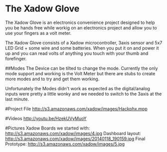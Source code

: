 The Xadow Glove
==========

The Xadow Glove is an electronics convenience project designed to help you be hands free while workig on an electronics project and allow you to use your fingers as a volt meter.

The Xadow Glove consists of a Xadow microcontroller, 3axis sensor and 5x7 LED Grid + some wire and some batteries. When you put it on and power it up and you can read volts of anything you touch with your thumb and forefinger.

##Modes
The Device can be tilted to change the mode. Currently the only mode support and working is the Volt Meter but there are stubs to create more modes and to try and get them working.

Unfortunately the Modes didn't work as expected as the digital/analog inputs were pretty a little wonky and we needed to switch to the 3axis at the last minute.


#Project File
http://s3.amazonaws.com/xadow/images/Hackphx.mpp

#Videos
http://youtu.be/HzekUVyMuoY

#Pictures
Xadow Boards we started with: http://s3.amazonaws.com/xadow/images/4.jpg
Dashboard layout: http://s3.amazonaws.com/xadow/images/20140118_190159.jpg
Final Prototype: http://s3.amazonaws.com/xadow/images/5.jpg
